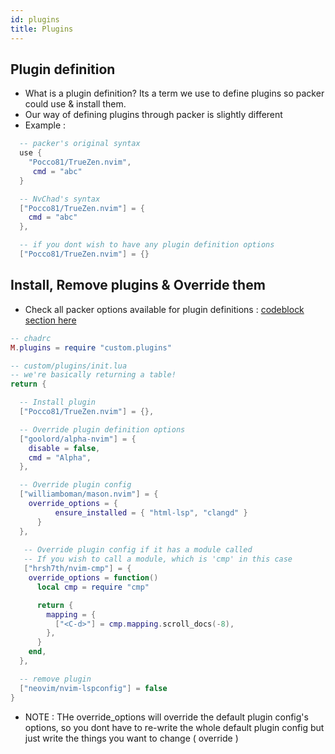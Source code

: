 ```yaml
---
id: plugins
title: Plugins
---
```


## Plugin definition

- What is a plugin definition? Its a term we use to define plugins so packer could use & install them.
- Our way of defining plugins through packer is slightly different
- Example : 

```lua
  -- packer's original syntax
  use {
    "Pocco81/TrueZen.nvim",
     cmd = "abc"
  }

  -- NvChad's syntax
  ["Pocco81/TrueZen.nvim"] = {
    cmd = "abc"
  },

  -- if you dont wish to have any plugin definition options
  ["Pocco81/TrueZen.nvim"] = {}
```

## Install, Remove plugins & Override them

- Check all packer options available for plugin definitions : [codeblock section here](https://github.com/wbthomason/packer.nvim#specifying-plugins)

```lua
-- chadrc
M.plugins = require "custom.plugins"
```

```lua
-- custom/plugins/init.lua
-- we're basically returning a table!
return {

  -- Install plugin
  ["Pocco81/TrueZen.nvim"] = {},

  -- Override plugin definition options
  ["goolord/alpha-nvim"] = {
    disable = false,
    cmd = "Alpha",
  },

  -- Override plugin config
  ["williamboman/mason.nvim"] = {
    override_options = {
          ensure_installed = { "html-lsp", "clangd" }
      }
  },
   
   -- Override plugin config if it has a module called
   -- If you wish to call a module, which is 'cmp' in this case
   ["hrsh7th/nvim-cmp"] = {
    override_options = function()
      local cmp = require "cmp"

      return {
        mapping = {
          ["<C-d>"] = cmp.mapping.scroll_docs(-8),
        },
      }
    end,
  },

  -- remove plugin
  ["neovim/nvim-lspconfig"] = false
}
```

- NOTE : THe override_options will override the default plugin config's options, so you dont have to re-write the whole default plugin config but just write the things you want to change ( override )
